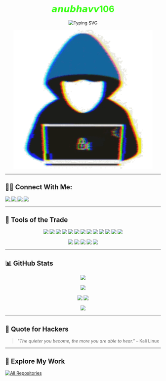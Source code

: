 <h1 align="center" style="color:#39FF14; font-weight:bold;">𝙖𝙣𝙪𝙗𝙝𝙖𝙫𝙫106</h1>

<p align="center">
  <img src="https://readme-typing-svg.demolab.com?font=Fira+Code&duration=4000&pause=1000&color=39FF14&center=true&vCenter=true&width=500&lines=Bug+Bounty+Hunter+%F0%9F%94%AA;Cybersecurity+Researcher+%F0%9F%94%AB;CTF+Player+%F0%9F%A7%AE;OSINT+%2F+Recon+Specialist+%F0%9F%93%8D;TryHackMe+Top+1%25+%F0%9F%92%BB;Kali+%2F+Parrot+%2F+BlackArch+User+%F0%9F%A4%AB" alt="Typing SVG" />
</p>

<p align="center">
  <img src="https://github.com/MdAmiruddin/MdAmiruddin/blob/main/Assets/about_me.gif" width="450"/>
</p>

---

## 🕵️‍♂️ Connect With Me:

<p align="left">
  <a href="https://tryhackme.com/anubhav106" target="_blank">
    <img src="https://img.shields.io/badge/TryHackMe-212C42?style=for-the-badge&logo=tryhackme&logoColor=white" />
  </a>
  <a href="https://x.com/avdzav10" target="_blank">
    <img src="https://img.shields.io/badge/Twitter-1DA1F2?style=for-the-badge&logo=twitter&logoColor=white"/>
  </a>
  <a href="https://www.linkedin.com/in/anubhav-verma-7123a1232/" target="_blank">
    <img src="https://img.shields.io/badge/LinkedIn-0077B5?style=for-the-badge&logo=linkedin&logoColor=white" />
  </a>
  <a href="https://instagram.com/anubhavv106" target="_blank">
    <img src="https://img.shields.io/badge/Instagram-E4405F?style=for-the-badge&logo=instagram&logoColor=white" />
  </a>
</p>

---

## 🧰 Tools of the Trade

<p align="center">
  <img src="https://cdn.jsdelivr.net/gh/devicons/devicon/icons/linux/linux-original.svg" height="40" />
  <img src="https://cdn.jsdelivr.net/gh/devicons/devicon/icons/vscode/vscode-original.svg" height="40" />
  <img src="https://cdn.jsdelivr.net/gh/devicons/devicon/icons/git/git-original.svg" height="40" />
  <img src="https://cdn.jsdelivr.net/gh/devicons/devicon/icons/github/github-original.svg" height="40" />
  <img src="https://cdn.jsdelivr.net/gh/devicons/devicon/icons/docker/docker-original.svg" height="40" />
  <img src="https://cdn.jsdelivr.net/gh/devicons/devicon/icons/bash/bash-original.svg" height="40" />
  <img src="https://cdn.jsdelivr.net/gh/devicons/devicon/icons/python/python-original.svg" height="40" />
  <img src="https://cdn.jsdelivr.net/gh/devicons/devicon/icons/c/c-original.svg" height="40" />
  <img src="https://cdn.jsdelivr.net/gh/devicons/devicon/icons/cplusplus/cplusplus-original.svg" height="40" />
  <img src="https://cdn.jsdelivr.net/gh/devicons/devicon/icons/java/java-original.svg" height="40" />
  <img src="https://cdn.jsdelivr.net/gh/devicons/devicon/icons/html5/html5-original.svg" height="40" />
  <img src="https://cdn.jsdelivr.net/gh/devicons/devicon/icons/javascript/javascript-original.svg" height="40" />
  <img src="https://cdn.jsdelivr.net/gh/devicons/devicon/icons/react/react-original.svg" height="40" />
</p>

<p align="center">
  <img src="https://img.shields.io/badge/Burp_Suite-orange?style=for-the-badge&logo=burpsuite&logoColor=white"/>
  <img src="https://img.shields.io/badge/Metasploit-1572B6?style=for-the-badge&logo=metasploit&logoColor=white"/>
  <img src="https://img.shields.io/badge/Wireshark-5C5CFF?style=for-the-badge&logo=wireshark&logoColor=white"/>
  <img src="https://img.shields.io/badge/Parrot_OS-0bda51?style=for-the-badge&logo=parrot&logoColor=white"/>
  <img src="https://img.shields.io/badge/BlackArch-000000?style=for-the-badge&logo=arch-linux&logoColor=red"/>
</p>

---

## 📊 GitHub Stats

<p align="center">
  <img src="https://github-readme-streak-stats.herokuapp.com?user=anubhavv106&theme=tokyonight&hide_border=true"/>
</p>
<p align="center">
  <img src="https://github-profile-summary-cards.vercel.app/api/cards/profile-details?username=anubhavv106&theme=tokyonight" />
</p>
<p align="center">
  <img src="https://github-readme-stats.vercel.app/api?username=anubhavv106&show_icons=true&theme=tokyonight&hide_border=true" width="49%"/>
  <img src="https://github-readme-stats.vercel.app/api/top-langs/?username=anubhavv106&layout=compact&theme=tokyonight&hide_border=true" width="49%"/>
</p>
<p align="center">
  <img src="https://github-readme-activity-graph.vercel.app/graph?username=anubhavv106&theme=tokyonight&area=true&hide_border=true"/>
</p>

---

## 🧠 Quote for Hackers
> <i>"The quieter you become, the more you are able to hear."</i> – Kali Linux

---

## 🔗 Explore My Work
<p align="left">
  <a href="https://github.com/anubhavv106?tab=repositories" target="_blank">
    <img alt="All Repositories" title="All Repositories" src="https://img.shields.io/badge/-Explore%20Repos-2962FF?style=for-the-badge&logo=github&logoColor=white"/>
  </a>
</p>
